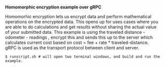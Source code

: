 **Homomorphic encryption example over gRPC**

Homomorhic encryption lets us encrypt data and perform mathematical operations on
the encrypted data. This opens up for uses cases where you are able to do calculations and get
results without sharing the actual value of your submitted data. This example is using the
traveled distance - odometer - readings , encrypt this and sends this up to the server which calculates
current cost based on cost = fee + rate * traveled-distance. gRPC is used as the transport protocol between client
and server.


```
$ runscript.sh # will open two terminal windows, and build and run the example.
```





